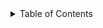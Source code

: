 



<!-- TABLE OF CONTENTS -->
<details>
  <summary>Table of Contents</summary>
  <ol>
    <li>
      <a href="#connect-4">Connect 4</a>
      <ul>
        <li><a href="#built-with">Built With</a></li>
      </ul>
    </li>
    <li>
      <a href="#approach-taken">Approach Taken</a>
    
 <li><a href="#installation-instructions">Installation Instructions</a></li>
<li><a href="#wire-frames">Wire Frames</a></li>

       



<!-- ABOUT THE PROJECT -->
# Connect 4

![alt text](https://encrypted-tbn0.gstatic.com/images?q=tbn:ANd9GcTv-4bDfk_YlC_i0OLlkbdDzW4w5kpUa3BQh3YQ2RHIZbvst9ibGbDKNZnxp1R7DF3LuXA&usqp=CAU)

Connect 4 is a game that is played by two players. Players choose between yellow or red discs. After deciding who will go first, the player inserts a disc from either end. The objective of the game is to have four matching discs in a row either horizontally, vertically or diagonally. The first player to accomplish that, wins!






### Built With

This is a game made from HTML, JS, CSS and jQuery that is similiar to Connect 4. 



<p align="right">(<a href="#top">back to top</a>)</p>



<!-- GETTING STARTED -->
## Approach Taken

This is an example of how you may give instructions on setting up your project locally.
To get a local copy up and running follow these simple example steps.


  

## Installation

_Below is an example of how you can instruct your audience on installing and setting up your app. This template doesn't rely on any external dependencies or services._

1. Get a free API Key at [https://example.com](https://example.com)
2. Clone the repo
   ```sh
   git clone https://github.com/your_username_/Project-Name.git
   ```
3. Install NPM packages
   ```sh
   npm install
   ```
4. Enter your API in `config.js`
   ```js
   const API_KEY = 'ENTER YOUR API';
   ```

<p align="right">(<a href="#top">back to top</a>)</p>






<!-- Wire Frames -->
## Wire Frames

- [x] Add Changelog
- [x] Add back to top links
- [ ] Add Additional Templates w/ Examples
- [ ] Add "components" document to easily copy & paste sections of the readme
- [ ] Multi-language Support
    - [ ] Chinese
    - [ ] Spanish

See the [open issues](https://github.com/othneildrew/Best-README-Template/issues) for a full list of proposed features (and known issues).

<p align="right">(<a href="#top">back to top</a>)</p>




